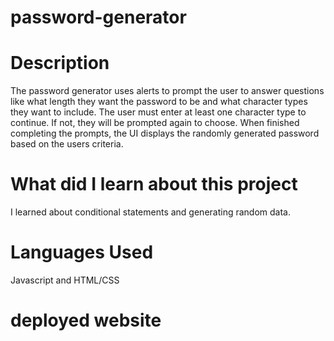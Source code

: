 # password-generator

# Description

The password generator uses alerts to prompt the user to answer questions like what length they want the password to be and what character types they want to include. The user must enter at least one character type to continue. If not, they will be prompted again to choose. When finished completing the prompts, the UI displays the randomly generated password based on the users criteria.

# What did I learn about this project

I learned about conditional statements and generating random data.

# Languages Used

Javascript and HTML/CSS

# deployed website